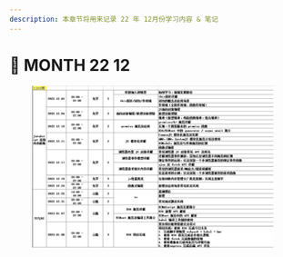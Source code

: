 ```yaml
---
description: 本章节将用来记录 22 年 12月份学习内容 & 笔记
---
```


# 📅 MONTH 22 12



<figure><img src="../../.gitbook/assets/class-schedule-2212-01.jpg" alt=""><figcaption></figcaption></figure>
